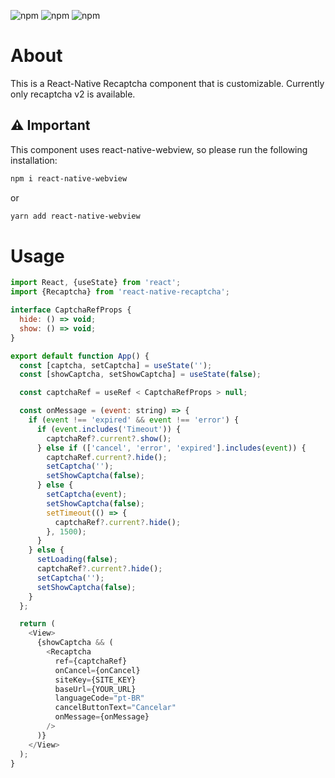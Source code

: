 ![npm](https://img.shields.io/npm/v/react-native?color=%232fa90f&label=react-native&style=plastic)
![npm](https://img.shields.io/npm/dm/react-native-recaptcha?style=plastic)
![npm](https://img.shields.io/npm/dt/react-native-recaptcha?style=plastic)

# About

This is a React-Native Recaptcha component that is customizable. Currently only recaptcha v2 is available.

## ⚠ Important

This component uses react-native-webview, so please run the following installation:

```bash
npm i react-native-webview
```

or

```bash
yarn add react-native-webview
```

# Usage

```javascript
import React, {useState} from 'react';
import {Recaptcha} from 'react-native-recaptcha';

interface CaptchaRefProps {
  hide: () => void;
  show: () => void;
}

export default function App() {
  const [captcha, setCaptcha] = useState('');
  const [showCaptcha, setShowCaptcha] = useState(false);

  const captchaRef = useRef < CaptchaRefProps > null;

  const onMessage = (event: string) => {
    if (event !== 'expired' && event !== 'error') {
      if (event.includes('Timeout')) {
        captchaRef?.current?.show();
      } else if (['cancel', 'error', 'expired'].includes(event)) {
        captchaRef.current?.hide();
        setCaptcha('');
        setShowCaptcha(false);
      } else {
        setCaptcha(event);
        setShowCaptcha(false);
        setTimeout(() => {
          captchaRef?.current?.hide();
        }, 1500);
      }
    } else {
      setLoading(false);
      captchaRef?.current?.hide();
      setCaptcha('');
      setShowCaptcha(false);
    }
  };

  return (
    <View>
      {showCaptcha && (
        <Recaptcha
          ref={captchaRef}
          onCancel={onCancel}
          siteKey={SITE_KEY}
          baseUrl={YOUR_URL}
          languageCode="pt-BR"
          cancelButtonText="Cancelar"
          onMessage={onMessage}
        />
      )}
    </View>
  );
}
```
